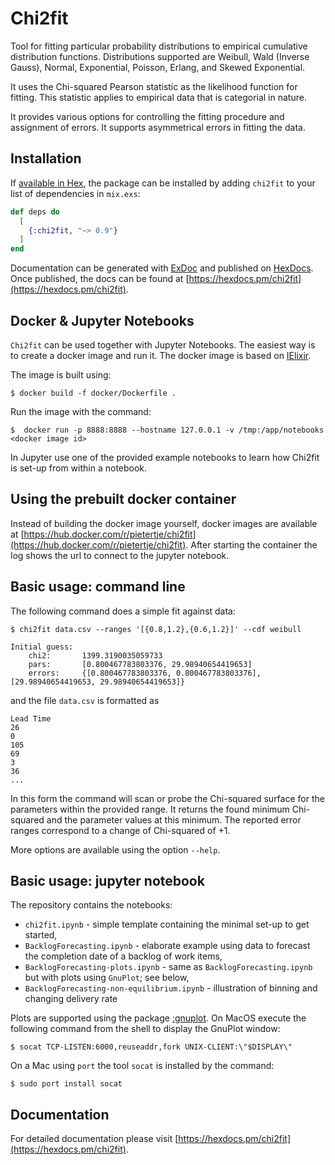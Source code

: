 # Chi2fit

Tool for fitting particular probability distributions to empirical cumulative distribution functions.
Distributions supported are Weibull, Wald (Inverse Gauss), Normal, Exponential, Poisson, Erlang, and Skewed Exponential.

It uses the Chi-squared Pearson statistic as the likelihood function for fitting. This statistic applies to
empirical data that is categorial in nature.

It provides various options for controlling the fitting procedure and assignment of errors. It supports asymmetrical
errors in fitting the data.

## Installation

If [available in Hex](https://hex.pm/docs/publish), the package can be installed
by adding `chi2fit` to your list of dependencies in `mix.exs`:

```elixir
def deps do
  [
    {:chi2fit, "~> 0.9"}
  ]
end
```

Documentation can be generated with [ExDoc](https://github.com/elixir-lang/ex_doc)
and published on [HexDocs](https://hexdocs.pm). Once published, the docs can
be found at [https://hexdocs.pm/chi2fit](https://hexdocs.pm/chi2fit).

## Docker & Jupyter Notebooks

`Chi2fit` can be used together with Jupyter Notebooks. The easiest way is to create a docker image and run it.
The docker image is based on [IElixir](https://github.com/pprzetacznik/IElixir).

The image is built using:

```shell
$ docker build -f docker/Dockerfile .
```

Run the image with the command:

```shell
$  docker run -p 8888:8888 --hostname 127.0.0.1 -v /tmp:/app/notebooks <docker image id>
```

In Jupyter use one of the provided example notebooks to learn how Chi2fit is set-up from within a notebook.

## Using the prebuilt docker container

Instead of building the docker image yourself, docker images are available at [https://hub.docker.com/r/pietertje/chi2fit](https://hub.docker.com/r/pietertje/chi2fit). After starting the container the log
shows the url to connect to the jupyter notebook.

## Basic usage: command line

The following command does a simple fit against data:

```shell
$ chi2fit data.csv --ranges '[{0.8,1.2},{0.6,1.2}]' --cdf weibull

Initial guess:
    chi2:		1399.3190035059733
    pars:		[0.800467783803376, 29.98940654419653]
    errors:		{[0.800467783803376, 0.800467783803376], [29.98940654419653, 29.98940654419653]}
```

and the file `data.csv` is formatted as

```
Lead Time
26
0
105
69
3
36
...
```

In this form the command will scan or probe the Chi-squared surface for the parameters within the provided range. It returns the found
minimum Chi-squared and the parameter values at this minimum. The reported error ranges correspond to a change of Chi-squared of +1.

More options are available using the option `--help`.

## Basic usage: jupyter notebook

The repository contains the notebooks:

* `chi2fit.ipynb` - simple template containing the minimal set-up to get started,
* `BacklogForecasting.ipynb` - elaborate example using data to forecast the completion date of a backlog of work items,
* `BacklogForecasting-plots.ipynb` - same as `BacklogForecasting.ipynb` but with plots using `GnuPlot`; see below,
* `BacklogForecasting-non-equilibrium.ipynb` - illustration of binning and changing delivery rate

Plots are supported using the package [:gnuplot](https://hex.pm/packages/gnuplot).
On MacOS execute the following command from the shell to display the GnuPlot window:

```shell
$ socat TCP-LISTEN:6000,reuseaddr,fork UNIX-CLIENT:\"$DISPLAY\"
```

On a Mac using `port` the tool `socat` is installed by the command:

```shell
$ sudo port install socat
```  
## Documentation

For detailed documentation please visit [https://hexdocs.pm/chi2fit](https://hexdocs.pm/chi2fit).
